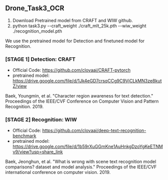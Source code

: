 ## Drone_Task3_OCR

1. Download Pretrained model from CRAFT and WIW github.
2. python task3.py --craft_weight ./craft_mlt_25k.pth --wiw_weight ./recognition_model.pth

We use the pretrained model for Detection and finetuned model for Recognition.


### [STAGE 1] Detection: CRAFT 
- Official Code: https://github.com/clovaai/CRAFT-pytorch
- pretrained model: https://drive.google.com/file/d/1Jk4eGD7crsqCCg9C9VjCLkMN3ze8kutZ/view

Baek, Youngmin, et al. "Character region awareness for text detection." Proceedings of the IEEE/CVF Conference on Computer Vision and Pattern Recognition. 2019.

### [STAGE 2] Recognition: WIW
- Official Code: https://github.com/clovaai/deep-text-recognition-benchmark
- pretrained model: https://drive.google.com/file/d/1b59rXuGGmKne1AuHnkgDzoYgKeETNMv9/view?usp=share_link

Baek, Jeonghun, et al. "What is wrong with scene text recognition model comparisons? dataset and model analysis." Proceedings of the IEEE/CVF international conference on computer vision. 2019.
